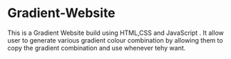 # Gradient-Website
This is a Gradient Website build using HTML,CSS and JavaScript . It allow user to generate various gradient colour combination by allowing them to copy the gradient combination and use whenever tehy want.
